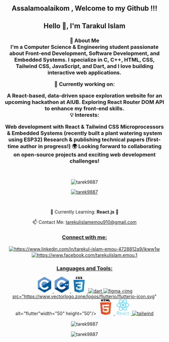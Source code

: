 
<html lang="en">
<head>
      <meta charset="UTF-8">
      <meta name="viewport" content="width=device-width, initial-scale=1.0">
</head>
<body>
      <h2 align="center">Assalamoalaikom , Welcome to my Github !!!</h2>
      <h2 align="center">Hello 👋, I'm Tarakul Islam</h2>
      <h3 align="center">👋 About Me  <br>
I'm a Computer Science & Engineering student passionate about Front-end Development, Software Development, and Embedded Systems. I specialize in C, C++, HTML, CSS, Tailwind CSS, JavaScript, and Dart, and I love building interactive web applications. <br>

🚀 Currently working on:  <br>

A React-based, data-driven space exploration website for an upcoming hackathon at AIUB.
Exploring React Router DOM API to enhance my front-end skills.  <br>
💡 Interests: <br>

Web development with React & Tailwind CSS
Microprocessors & Embedded Systems (recently built a plant watering system using ESP32)
Research & publishing technical papers (first-time author in progress!)
🌍 Looking forward to collaborating on open-source projects and exciting web development challenges!</h3> <br>
      <p align="center"> <img src="https://komarev.com/ghpvc/?username=tarek9887&label=Profile%20views&color=0e75b6&style=flat" alt="tarek9887" /> </p>
      <p align="center"> <a href="https://github.com/ryo-ma/github-profile-trophy"><img src="https://github-profile-trophy.vercel.app/?username=tarek9887" alt="tarek9887" /></a> </p>
      <p align="center"> <a href="https://twitter.com/" target="blank"><img src="https://img.shields.io/twitter/follow/?logo=twitter&style=for-the-badge" alt="" /></a> </p>
        <p align="center">🌱 Currently Learning: <strong>React.js</strong> 🚀</p>
        <p align="center">📫 Contact Me: <a href="mailto:tarekulislamemou910@gmail.com">tarekulislamemou910@gmail.com</a></p>
       <h3 align="center"><u>Connect with me:</u></h3>
       <p align="center">
       <a href="https://linkedin.com/in/https://www.linkedin.com/in/tarekul-islam-emou-4728812a9/ikww1w" target="blank"><img align="center" src="https://raw.githubusercontent.com/rahuldkjain/github-profile-readme-generator/master/src/images/icons/Social/linked-in-alt.svg" alt="https://www.linkedin.com/in/tarekul-islam-emou-4728812a9/ikww1w" height="30" width="40" /></a>
       <a href="https://fb.com/https://www.facebook.com/tarekulislam.emou.1" target="blank"><img align="center" src="https://raw.githubusercontent.com/rahuldkjain/github-profile-readme-generator/master/src/images/icons/Social/facebook.svg" alt="https://www.facebook.com/tarekulislam.emou.1" height="30" width="40" /></a>
        </p>
       <h3 align="center"><u>Languages and Tools:</u></h3>
       <p align="center"> <a href="https://www.cprogramming.com/" target="_blank" rel="noreferrer"> <img src="https://raw.githubusercontent.com/devicons/devicon/master/icons/c/c-original.svg" alt="c" width="50" height="50"/> </a> <a href="https://www.w3schools.com/cpp/" target="_blank" rel="noreferrer"> <img src="https://raw.githubusercontent.com/devicons/devicon/master/icons/cplusplus/cplusplus-original.svg" alt="cplusplus" width="50" height="50"/> </a> <a href="https://www.w3schools.com/css/" target="_blank" rel="noreferrer"> <img src="https://raw.githubusercontent.com/devicons/devicon/master/icons/css3/css3-original-wordmark.svg" alt="css3" width="50" height="50"/> </a> <a href="https://dart.dev" target="_blank" rel="noreferrer"> <img src="https://www.vectorlogo.zone/logos/dartlang/dartlang-icon.svg" alt="dart" width="50" height="50"/> </a> <a href="https://www.figma.com/" target="_blank" rel="noreferrer"> <img src="https://www.vectorlogo.zone/logos/figma/figma-icon.svg" alt="figma" width="50" height="50"/> </a> <a href="https://flutter.dev" target="_blank" rel="noreferrer"> <img src="https://www.vectorlogo.zone/logos/flutterio/flutterio-icon.svg" alt="flutter"width="50" height="50"/> </a> <a href="https://www.w3.org/html/" target="_blank" rel="noreferrer"> <img src="https://raw.githubusercontent.com/devicons/devicon/master/icons/html5/html5-original-wordmark.svg" alt="html5" width="50" height="50"/> </a> <a href="https://reactjs.org/" target="_blank" rel="noreferrer"> <img src="https://raw.githubusercontent.com/devicons/devicon/master/icons/react/react-original-wordmark.svg" alt="react" width="50" height="50"/> </a> <a href="https://tailwindcss.com/" target="_blank" rel="noreferrer"> <img src="https://www.vectorlogo.zone/logos/tailwindcss/tailwindcss-icon.svg" alt="tailwind" width="50" height="50"/> </a> </p>
       <p align="center"><img align="center" src="https://github-readme-stats.vercel.app/api/top-langs?username=tarek9887&show_icons=true&locale=en&layout=compact" alt="tarek9887" /></p>
       <p align="center" ><img align="center" src="https://github-readme-streak-stats.herokuapp.com/?user=tarek9887&" alt="tarek9887" /></p>

</body>
</html>
